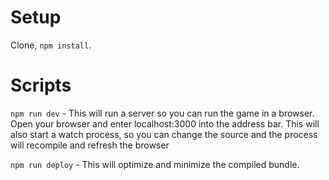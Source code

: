 # Setup
Clone, `npm install`.

# Scripts

`npm run dev` - This will run a server so you can run the game in a browser.  Open your browser and enter localhost:3000 into the address bar. This will also start a watch process, so you can change the source and the process will recompile and refresh the browser

`npm run deploy` - This will optimize and minimize the compiled bundle.

